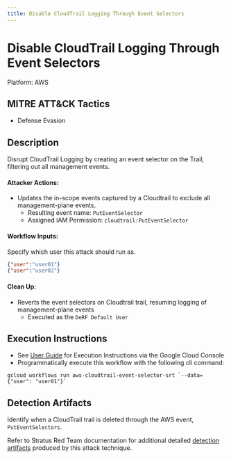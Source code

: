 ```yaml
---
title: Disable CloudTrail Logging Through Event Selectors
---
```


# Disable CloudTrail Logging Through Event Selectors


Platform: AWS

## MITRE ATT&CK Tactics


- Defense Evasion

## Description


Disrupt CloudTrail Logging by creating an event selector on the Trail, filtering out all management events.

#### Attacker Actions: 

- Updates the in-scope events captured by a Cloudtrail to exclude all management-plane events.
  - Resulting event name: `PutEventSelector`
  - Assigned IAM Permission: `cloudtrail:PutEventSelector`

#### Workflow Inputs: 
Specify which user this attack should run as.   
```json
{"user":"user01"}
{"user":"user02"}
```
#### Clean Up: 

- Reverts the event selectors on Cloudtrail trail, resuming logging of management-plane events
  - Executed as the `DeRF Default User`


## Execution Instructions

- See [User Guide](../../user-guide/execution-user-permissions.md) for Execution Instructions via the Google Cloud Console
- Programmatically execute this workflow with the following cli command:

```
gcloud workflows run aws-cloudtrail-event-selector-srt `--data={"user": "user01"}` 
```


## Detection Artifacts


Identify when a CloudTrail trail is deleted through the AWS event,  `PutEventSelectors`.   

Refer to Stratus Red Team documentation for additional detailed [detection artifacts](https://stratus-red-team.cloud/attack-techniques/AWS/aws.defense-evasion.cloudtrail-event-selectors/) produced by this attack technique.


